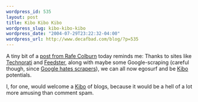 ```yaml
--- 
wordpress_id: 535
layout: post
title: Kibo Kibo Kibo
wordpress_slug: kibo-kibo-kibo
wordpress_date: "2004-07-29T23:22:32-04:00"
wordpress_url: http://www.decafbad.com/blog/?p=535
---
```


<!--more-->
A tiny bit of a [post from Rafe Colburn][rc3] today reminds me:  Thanks to sites like [Technorati][technorati] and [Feedster][feedster], along with maybe some Google-scraping (careful though, since [Google hates scrapers][noscrape]), we can all now egosurf and be [Kibo][kibo] potentials.  

I, for one, would welcome a [Kibo][kibo2] of blogs, because it would be a hell of a lot more amusing than comment spam.

[feedster]: http://www.feedster.com/
[technorati]: http://www.technorati.com/
[rc3]: http://rc3.org/cgi-bin/less.pl?arg=6418
[kibo]: http://c2.com/cgi/wiki?JamesKiboParry
[kibo2]: http://en.wikipedia.org/wiki/Kibo
[noscrape]: http://www.internetnews.com/ec-news/article.php/3334651
[newsxml]: http://nick.typepad.com/blog/2004/05/google_groups_2.html
